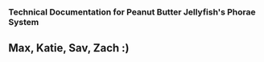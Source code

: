 ### Technical Documentation for Peanut Butter Jellyfish's Phorae System

## Max, Katie, Sav, Zach :)
